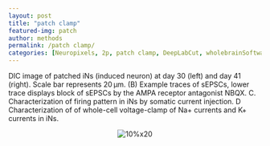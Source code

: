 ```yaml
---
layout: post
title: "patch clamp"
featured-img: patch
author: methods
permalink: /patch clamp/
categories: [Neuropixels, 2p, patch clamp, DeepLabCut, wholebrainSoftware, HTS]
---
```



DIC image of patched iNs (induced neuron) at day 30 (left) and day 41 (right). Scale bar represents 20 µm. (B) Example traces of sEPSCs, lower trace displays block of sEPSCs by the AMPA receptor antagonist NBQX. C. Characterization of firing pattern in iNs by somatic current injection. D Characterization of of whole-cell voltage-clamp of Na+ currents and K+ currents in iNs.


 <div style="text-align:center"><img
alt="10%x20"
src="{{ site.url }}{{ site.baseurl }}/assets/img/tools/patchClamp.jpg"
data-src="{{ site.url }}{{ site.baseurl }}/assets/img/tools/patchClamp.jpg"
class="lazyload" />
</div>
